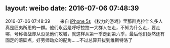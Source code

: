 layout: weibo
date: 2016-07-06 07:48:39
---
2016-07-06 07:48:39  &nbsp;&nbsp;&nbsp;&nbsp;&nbsp;&nbsp; 来自 <a href="sinaweibo://customweibosource" rel="nofollow">iPhone 5s</a>
《权力的游戏》里那群克拉什么多人真是匪夷所思的一群。他们永远是呼呼拉拉一大群人在走，不知为什么走，要走哪，号称善战却从没见他们攻城，就这样从第一季走到第六季，最后他们竟然还有固定的落脚点，好劳师动众的配角……不过总算开拔到维斯特洛了 ​​​
